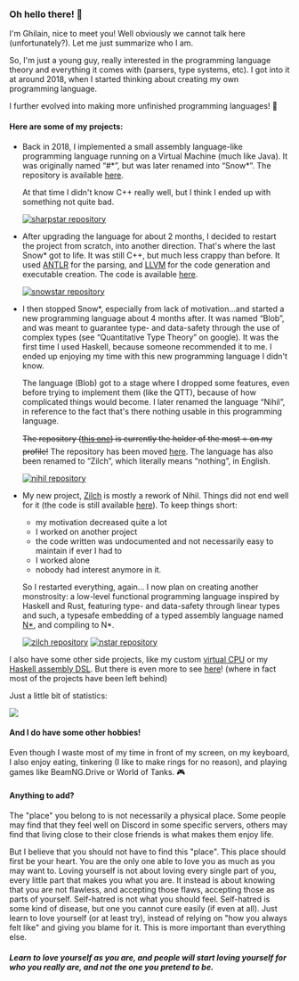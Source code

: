 ### Oh hello there! :wave:

I'm Ghilain, nice to meet you! Well obviously we cannot talk here (unfortunately?). Let me just summarize who I am.

So, I'm just a young guy, really interested in the programming language theory and everything it comes with (parsers, type systems, etc).
I got into it at around 2018, when I started thinking about creating my own programming language.

I further evolved into making more unfinished programming languages! :tada:

#### Here are some of my projects:

- Back in 2018, I implemented a small assembly language-like programming language running on a Virtual Machine (much like Java).
  It was originally named “#\*”, but was later renamed into “Snow\*”. The repository is available [here](https://github.com/mesabloo/snowstar_old).
  
  At that time I didn't know C++ really well, but I think I ended up with something not quite bad.

  [![sharpstar repository](https://github-readme-stats.vercel.app/api/pin/?username=mesabloo&repo=snowstar_old&show_owner=true&theme=graywhite)](https://github.com/mesabloo/snowstar_old)
  
- After upgrading the language for about 2 months, I decided to restart the project from scratch, into another direction. That's where the last Snow\* got to life.
  It was still C++, but much less crappy than before. It used [ANTLR](https://www.antlr.org/) for the parsing, and [LLVM](https://llvm.org/) for the code generation and executable creation. The code is available [here](https://github.com/mesabloo/snowstar).

  [![snowstar repository](https://github-readme-stats.vercel.app/api/pin/?username=mesabloo&repo=snowstar&show_owner=true&theme=graywhite)](https://github.com/mesabloo/snowstar)
  
- I then stopped Snow\*, especially from lack of motivation...and started a new programming language about 4 months after. It was named “Blob”, and was meant to guarantee type- and data-safety through the use of complex types (see “Quantitative Type Theory” on google).
  It was the first time I used Haskell, because someone recommended it to me. I ended up enjoying my time with this new programming language I didn't know.
  
  The language (Blob) got to a stage where I dropped some features, even before trying to implement them (like the QTT), because of how complicated things would become.
  I later renamed the language “Nihil”, in reference to the fact that's there nothing usable in this programming language.
  
  ~~The repository ([this one](https://github.com/mesabloo/nihil)) is currently the holder of the most :star: on my profile!~~
  The repository has been moved [here](https://github.com/zilch-lang). The language has also been renamed to “Zilch”, which literally means “nothing”, in English.
  
  [![nihil repository](https://github-readme-stats.vercel.app/api/pin/?username=mesabloo&repo=nihil_old&show_owner=true&theme=graywhite)](https://github.com/mesabloo/nihil_old)
  
- My new project, [Zilch](https://github.com/zilch-lang/gzc) is mostly a rework of Nihil. Things did not end well for it (the code is still available [here](https://github.com/mesabloo/nihil_old)). To keep things short:
  - my motivation decreased quite a lot
  - I worked on another project
  - the code written was undocumented and not necessarily easy to maintain if ever I had to
  - I worked alone
  - nobody had interest anymore in it. 
  
  So I restarted everything, again...
  I now plan on creating another monstrosity: a low-level functional programming language inspired by Haskell and Rust, featuring type- and data-safety through linear types and such, a typesafe embedding of a typed assembly language named [N*](https://github.com/zilch-lang/nsc), and compiling to N*.

  [![zilch repository](https://github-readme-stats.vercel.app/api/pin/?username=zilch-lang&repo=gzc&show_owner=true&theme=graywhite)](https://github.com/zilch-lang/gzc) [![nstar repository](https://github-readme-stats.vercel.app/api/pin/?username=zilch-lang&repo=nsc&show_owner=true&theme=graywhite)](https://github.com/zilch-lang/nsc)
  
I also have some other side projects, like my custom [virtual CPU](https://github.com/mesabloo/vcpu) or my [Haskell assembly DSL](https://github.com/mesabloo/hasm). But there is even more to see [here](https://github.com/Mesabloo?tab=repositories)! (where in fact most of the projects have been left behind)

Just a little bit of statistics:

<img align="center" src="https://github-readme-stats.vercel.app/api?username=mesabloo&show_icons=true&theme=graywhite&hide_rank=true&include_all_commits=true&count_private=true&hide_title=true&hide_border=true"/>

#### And I do have some other hobbies!

Even though I waste most of my time in front of my screen, on my keyboard, I also enjoy eating, tinkering (I like to make rings for no reason), and playing games like BeamNG.Drive or World of Tanks. :video_game:

#### Anything to add?

The "place" you belong to is not necessarily a physical place. Some people may find that they feel well on Discord in some specific servers, others may find that living close to their close friends is what makes them enjoy life.

But I believe that you should not have to find this "place". This place should first be your heart. You are the only one able to love you as much as you may want to. Loving yourself is not about loving every single part of you, every little part that makes you what you are. It instead is about knowing that you are not flawless, and accepting those flaws, accepting those as parts of yourself.
Self-hatred is not what you should feel. Self-hatred is some kind of disease, but one you cannot cure easily (if even at all). Just learn to love yourself (or at least try), instead of relying on "how you always felt like" and giving you blame for it. This is more important than everything else.

##### Learn to love yourself as you are, and people will start loving yourself for who you really are, and not the one you pretend to be.

<!--
**Mesabloo/Mesabloo** is a ✨ _special_ ✨ repository because its `README.md` (this file) appears on your GitHub profile.

Here are some ideas to get you started:

- 🔭 I’m currently working on ...
- 🌱 I’m currently learning ...
- 👯 I’m looking to collaborate on ...
- 🤔 I’m looking for help with ...
- 💬 Ask me about ...
- 📫 How to reach me: ...
- 😄 Pronouns: ...
- ⚡ Fun fact: ...

----------------------------------------------------------------------

I'll just keep this here, because why not, just in case I want to add something one day.

-->
